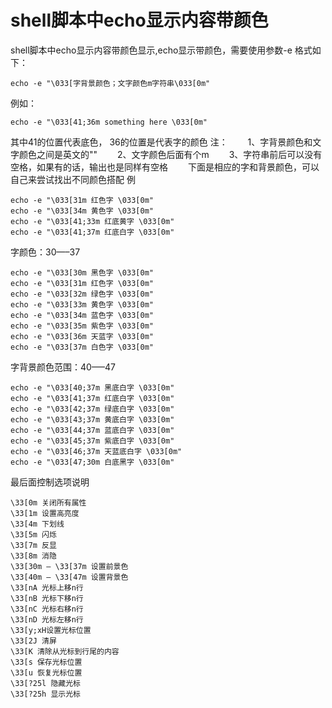 # shell脚本中echo显示内容带颜色

shell脚本中echo显示内容带颜色显示,echo显示带颜色，需要使用参数-e 
格式如下： 
```shell
echo -e "\033[字背景颜色；文字颜色m字符串\033[0m"
``` 
例如： 
```shell
echo -e "\033[41;36m something here \033[0m" 
```
其中41的位置代表底色， 36的位置是代表字的颜色 
注： 
　　1、字背景颜色和文字颜色之间是英文的"" 
　　2、文字颜色后面有个m 
　　3、字符串前后可以没有空格，如果有的话，输出也是同样有空格 
　　下面是相应的字和背景颜色，可以自己来尝试找出不同颜色搭配 
例 
```shell
echo -e "\033[31m 红色字 \033[0m" 
echo -e "\033[34m 黄色字 \033[0m" 
echo -e "\033[41;33m 红底黄字 \033[0m" 
echo -e "\033[41;37m 红底白字 \033[0m" 
```
字颜色：30—–37 
```shell
echo -e "\033[30m 黑色字 \033[0m" 
echo -e "\033[31m 红色字 \033[0m" 
echo -e "\033[32m 绿色字 \033[0m" 
echo -e "\033[33m 黄色字 \033[0m" 
echo -e "\033[34m 蓝色字 \033[0m" 
echo -e "\033[35m 紫色字 \033[0m" 
echo -e "\033[36m 天蓝字 \033[0m" 
echo -e "\033[37m 白色字 \033[0m" 
```
字背景颜色范围：40—–47 
```shell
echo -e "\033[40;37m 黑底白字 \033[0m" 
echo -e "\033[41;37m 红底白字 \033[0m" 
echo -e "\033[42;37m 绿底白字 \033[0m" 
echo -e "\033[43;37m 黄底白字 \033[0m" 
echo -e "\033[44;37m 蓝底白字 \033[0m" 
echo -e "\033[45;37m 紫底白字 \033[0m" 
echo -e "\033[46;37m 天蓝底白字 \033[0m" 
echo -e "\033[47;30m 白底黑字 \033[0m"
```
最后面控制选项说明 
```shell
\33[0m 关闭所有属性 
\33[1m 设置高亮度 
\33[4m 下划线 
\33[5m 闪烁 
\33[7m 反显 
\33[8m 消隐 
\33[30m — \33[37m 设置前景色 
\33[40m — \33[47m 设置背景色 
\33[nA 光标上移n行 
\33[nB 光标下移n行 
\33[nC 光标右移n行 
\33[nD 光标左移n行 
\33[y;xH设置光标位置 
\33[2J 清屏 
\33[K 清除从光标到行尾的内容 
\33[s 保存光标位置 
\33[u 恢复光标位置 
\33[?25l 隐藏光标 
\33[?25h 显示光标
```